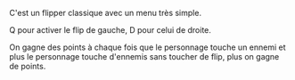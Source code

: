 C'est un flipper classique avec un menu très simple.

Q pour activer le flip de gauche, D pour celui de droite.

On gagne des points à chaque fois que le personnage touche un ennemi et plus le personnage touche d'ennemis sans toucher de flip, plus on gagne de points.